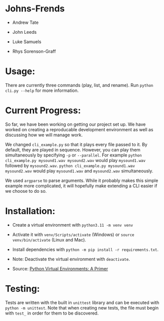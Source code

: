 # Johns-Frends

* Andrew Tate

* John Leeds

* Luke Samuels

* Rhys Sorenson-Graff

# Usage:

There are currently three commands (play, list, and rename).  Run `python cli.py --help` for more information.

# Current Progress:

So far, we have been working on getting our project set up.  We have worked on
creating a reproducable development environment as well as discussing how we will
manage work.

We changed `cli_example.py` so that it plays every file passed to it.
By default, they are played in sequence. However, you can play them simultaneously
by specifying `-p` or `--parallel`.
For example `python cli_example.py mysound1.wav mysound2.wav` would play 
`mysound1.wav` followed by `mysound2.wav`.
`python cli_example.py mysound1.wav mysound2.wav` would play 
`mysound1.wav` and `mysound2.wav` simultaneously.

We used `argparse` to parse arguments.  While it probably makes this simple
example more complicated, it will hopefully make extending a CLI easier if we
choose to do so.

# Installation:

* Create a virtual environment with `python3.11 -m venv venv`

* Activate it with `venv/Scripts/activate` (Windows) or `source venv/bin/activate` (Linux and Mac).

* Install dependencies with `python -m pip install -r requirements.txt`.

* Note: Deactivate the virtual environment with `deactivate`.

* Source: [Python Virtual Environments: A Primer](https://realpython.com/python-virtual-environments-a-primer)

# Testing:

Tests are written with the built in `unittest` library and can be executed with `python -m unittest`.
Note that when creating new tests, the file must begin with `test_` in order for them to be discovered.

